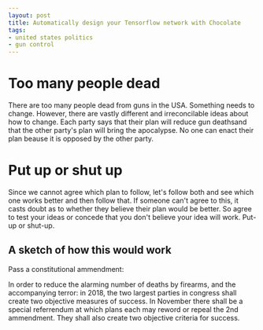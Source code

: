 ```yaml
---
layout: post
title: Automatically design your Tensorflow network with Chocolate
tags:
- united states politics
- gun control
---
```


Too many people dead
===============

There are too many people dead from guns in the USA. Something needs
to change. However, there are vastly different and irreconcilable
ideas about how to change. Each party says that their plan will reduce
gun deathsand that the other party's plan will bring the
apocalypse. No one can enact their plan beause it is opposed by the
other party.

Put up or shut up
=================

Since we cannot agree which plan to follow, let's follow both and see
which one works better and then follow that. If someone can't agree to
this, it casts doubt as to whether they believe their plan would be
better. So agree to test your ideas or concede that you don't believe
your idea will work. Put-up or shut-up.

A sketch of how this would work
------------

Pass a constitutional ammendment:

In order to reduce the alarming number of deaths by firearms, and the
accompanying terror: in 2018, the two largest parties in congress
shall create two objective measures of success. In November there shall be a special referrendum at which plans each may reword
or repeal the 2nd ammendment. They shall also create two objective
criteria for success.

